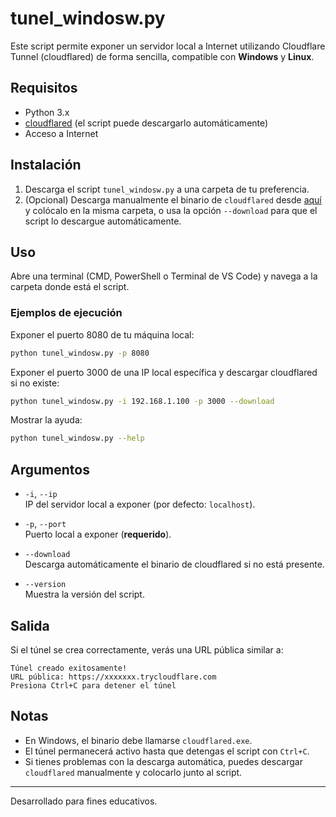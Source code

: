 # tunel_windosw.py

Este script permite exponer un servidor local a Internet utilizando Cloudflare Tunnel (cloudflared) de forma sencilla, compatible con **Windows** y **Linux**.

## Requisitos

- Python 3.x
- [cloudflared](https://github.com/cloudflare/cloudflared) (el script puede descargarlo automáticamente)
- Acceso a Internet

## Instalación

1. Descarga el script `tunel_windosw.py` a una carpeta de tu preferencia.
2. (Opcional) Descarga manualmente el binario de `cloudflared` desde [aquí](https://github.com/cloudflare/cloudflared/releases) y colócalo en la misma carpeta, o usa la opción `--download` para que el script lo descargue automáticamente.

## Uso

Abre una terminal (CMD, PowerShell o Terminal de VS Code) y navega a la carpeta donde está el script.

### Ejemplos de ejecución

Exponer el puerto 8080 de tu máquina local:
```sh
python tunel_windosw.py -p 8080
```

Exponer el puerto 3000 de una IP local específica y descargar cloudflared si no existe:
```sh
python tunel_windosw.py -i 192.168.1.100 -p 3000 --download
```

Mostrar la ayuda:
```sh
python tunel_windosw.py --help
```

## Argumentos

- `-i`, `--ip`  
  IP del servidor local a exponer (por defecto: `localhost`).

- `-p`, `--port`  
  Puerto local a exponer (**requerido**).

- `--download`  
  Descarga automáticamente el binario de cloudflared si no está presente.

- `--version`  
  Muestra la versión del script.

## Salida

Si el túnel se crea correctamente, verás una URL pública similar a:

```
Túnel creado exitosamente!
URL pública: https://xxxxxxx.trycloudflare.com
Presiona Ctrl+C para detener el túnel
```

## Notas

- En Windows, el binario debe llamarse `cloudflared.exe`.
- El túnel permanecerá activo hasta que detengas el script con `Ctrl+C`.
- Si tienes problemas con la descarga automática, puedes descargar `cloudflared` manualmente y colocarlo junto al script.

---
Desarrollado para fines educativos.
